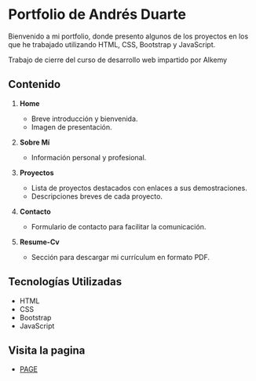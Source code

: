 # Portfolio de Andrés Duarte

Bienvenido a mi portfolio, donde presento algunos de los proyectos en los que he trabajado utilizando HTML, CSS, Bootstrap y JavaScript.

Trabajo de cierre del curso de desarrollo web impartido por Alkemy

## Contenido

1. **Home**
    - Breve introducción y bienvenida.
    - Imagen de presentación.
    
2. **Sobre Mí**
    - Información personal y profesional.
    
3. **Proyectos**
    - Lista de proyectos destacados con enlaces a sus demostraciones.
    - Descripciones breves de cada proyecto.
    
4. **Contacto**
    - Formulario de contacto para facilitar la comunicación.
    
5. **Resume-Cv**
    - Sección para descargar mi currículum en formato PDF.

## Tecnologías Utilizadas

- HTML
- CSS
- Bootstrap
- JavaScript

## Visita la pagina

- [PAGE](https://duarteandresj.github.io/portfolio-alkemy/)
